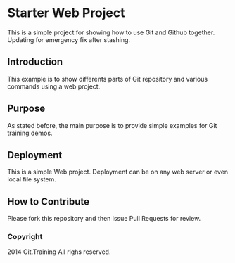 # Starter Web Project 

This is a simple project for showing how to use Git and Github together. Updating for emergency fix after stashing. 




## Introduction

This example is to show differents parts of Git repository and various commands using a web project. 


## Purpose

As stated before, the main purpose is to provide simple examples for Git training demos. 


## Deployment  

This is a simple Web project. Deployment can be on any web server or even local file system. 

## How to Contribute 

Please fork this repository and then issue Pull Requests for review. 

### Copyright

2014 Git.Training All righs reserved. 



